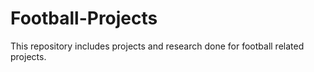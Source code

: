 # Football-Projects
This repository includes projects and research done for football related projects.
